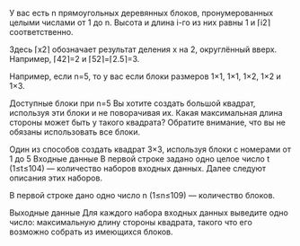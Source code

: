 ﻿У вас есть n прямоугольных деревянных блоков, пронумерованных целыми числами от 1 до n. Высота и длина i-го из них равны 1 и ⌈i2⌉ соответственно.

Здесь ⌈x2⌉ обозначает результат деления x на 2, округлённый вверх. Например, ⌈42⌉=2 и ⌈52⌉=⌈2.5⌉=3.

Например, если n=5, то у вас если блоки размеров 1×1, 1×1, 1×2, 1×2 и 1×3.

Доступные блоки при n=5
Вы хотите создать большой квадрат, используя эти блоки и не поворачивая их. Какая максимальная длина стороны может быть у такого квадрата? Обратите внимание, что вы не обязаны использовать все блоки.

Один из способов создать квадрат 3×3, используя блоки с номерами от 1 до 5
Входные данные
В первой строке задано одно целое число t (1≤t≤104) — количество наборов входных данных. Далее следуют описания этих наборов.

В первой строке дано одно число n (1≤n≤109) — количество блоков.

Выходные данные
Для каждого набора входных данных выведите одно число: максимальную длину стороны квадрата, такого что его возможно собрать из имеющихся блоков.